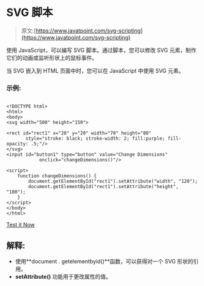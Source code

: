 # SVG 脚本

> 原文:[https://www.javatpoint.com/svg-scripting](https://www.javatpoint.com/svg-scripting)

使用 JavaScript，可以编写 SVG 脚本。通过脚本，您可以修改 SVG 元素，制作它们的动画或监听形状上的鼠标事件。

当 SVG 嵌入到 HTML 页面中时，您可以在 JavaScript 中使用 SVG 元素。

### 示例:

```

<!DOCTYPE html>
<html>
<body>
<svg width="500" height="150">

<rect id="rect1" x="20" y="20" width="70" height="80"
       style="stroke: black; stroke-width: 2; fill:purple; fill-opacity: .5;"/>
</svg>
<input id="button1" type="button" value="Change Dimensions"
            onclick="changeDimensions()"/>

<script>
    function changeDimensions() {
        document.getElementById("rect1").setAttribute("width", "120");
        document.getElementById("rect1").setAttribute("height", "100");
    }
</script>
</body>
</html>

```

[Test it Now](https://www.javatpoint.com/oprweb/test.jsp?filename=svgscripting)

## 解释:

*   使用**document . getelementbyid()**函数，可以获得对一个 SVG 形状的引用。
*   **setAttribute()** 功能用于更改属性的值。
